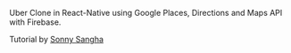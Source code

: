 Uber Clone in React-Native using Google Places, Directions and Maps API with Firebase. 

Tutorial by [Sonny Sangha]("https://www.youtube.com/watch?v=AkEnidfZnCU")